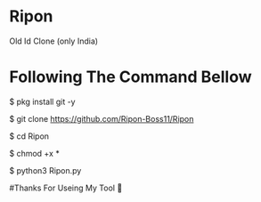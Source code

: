 # Ripon
Old Id Clone (only India)

# Following The Command Bellow

$ pkg install git -y


$ git clone https://github.com/Ripon-Boss11/Ripon


$ cd Ripon


$ chmod +x *


$ python3 Ripon.py



#Thanks For Useing My Tool 🔴
